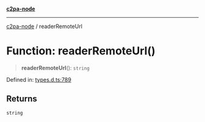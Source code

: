 [**c2pa-node**](../README.md)

***

[c2pa-node](../README.md) / readerRemoteUrl

# Function: readerRemoteUrl()

> **readerRemoteUrl**(): `string`

Defined in: [types.d.ts:789](https://github.com/contentauth/c2pa-node-v2/blob/89b34f9846b48a2d62e217587555c0cf0305136a/js-src/types.d.ts#L789)

## Returns

`string`
